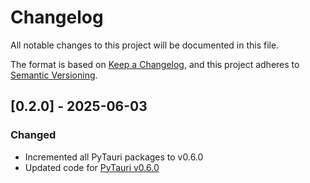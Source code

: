 # Changelog

All notable changes to this project will be documented in this file.

The format is based on [Keep a Changelog](https://keepachangelog.com/en/1.1.0/),
and this project adheres to [Semantic Versioning](https://semver.org/spec/v2.0.0.html).

## [0.2.0] - 2025-06-03

### Changed
- Incremented all PyTauri packages to v0.6.0
- Updated code for [PyTauri v0.6.0](https://github.com/pytauri/pytauri/blob/main/CHANGELOG.md)